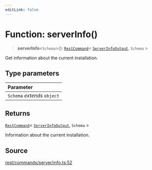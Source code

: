 ```yaml
---
editLink: false
---
```


# Function: serverInfo()

> **serverInfo**\<`Schema`\>(): [`RestCommand`](../interfaces/interface.RestCommand.md)\<
> [`ServerInfoOutput`](../type-aliases/type-alias.ServerInfoOutput.md), `Schema` \>

Get information about the current installation.

## Type parameters

| Parameter                   |
| :-------------------------- |
| `Schema` _extends_ `object` |

## Returns

[`RestCommand`](../interfaces/interface.RestCommand.md)\<
[`ServerInfoOutput`](../type-aliases/type-alias.ServerInfoOutput.md), `Schema` \>

Information about the current installation.

## Source

[rest/commands/server/info.ts:52](https://github.com/directus/directus/blob/7789a6c53/sdk/src/rest/commands/server/info.ts#L52)
